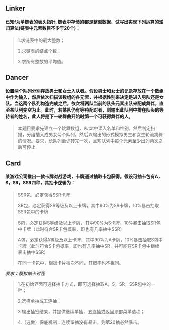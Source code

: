 ## Linker
#### 已知f为单链表的表头指针, 链表中存储的都是整型数据，试写出实现下列运算的递归算法(链表中元素数目不少于20个)：

> 1.求链表中的最大整数；
> 
> 2.求链表的结点个数；
> 
> 3.求所有整数的平均值。

## Dancer
#### 设置两个队列分别存放男士和女士入队者。假设男士和女士的记录存放在一个数组中作为输入，然后依次扫描该数组的各元素，并根据性别来决定是进入男队还是女队。当这两个队列构造完成之后，依次将两队当前的队头元素出队来配成舞伴，直至某队列变空为止。此时，若某队仍有等待配对者，则输出此队列中排在队头的等待者的姓名，此人将是下一轮舞曲开始时第一个可获得舞伴的人。
> 本题目要求先建立一个跳舞数组，从txt中读入名单和性别，然后判定扫描，分组插入成男女两个队列。然后以输出的形式模拟男生和女生轮流跳舞的情况。要求，长队列至少转完一次，且短队列中每个元素至少出列两次之后可停止.

## Card
#### 某游戏公司推出一款卡牌对战游戏，卡牌通过抽取卡包获得。假设可抽卡包有A，S，SR，SSR四种，其抽卡逻辑为：
> SSR包，必定获得SSR卡牌
>
> SR包，必定获得SR等级及以上卡牌，其中90%为SR卡牌，10%暴击抽取SSR包中的卡牌
>
> S包，必定获得S等级及以上卡牌，其中90%为S卡牌，10%暴击抽取SR包中卡牌（此时符合SR卡包概率，即也有几率抽中SSR）
>
> A包，必定获得A等级及以上卡牌，其中90%为A卡牌，10%暴击抽取S包中卡牌（此时符合S卡包概率，即也有几率抽中SR，并可能在SR卡包中继续暴击抽中SSR）
>
> 在同一卡包中，根据卡片档次不同，其概率也不相同。

*要求：模拟抽卡过程*
> 1.在初始界面可选择抽卡方式，即可选择抽取A，S，SR，SSR包中的一种；
>
> 2.选择单抽或五连抽；
>
> 3.输出抽签结果，并提供继续单抽，五连抽或返回顶部菜单选项；
>
> 4.（选做）保底机制：连续19抽没有暴击，则第20抽必然暴击。
